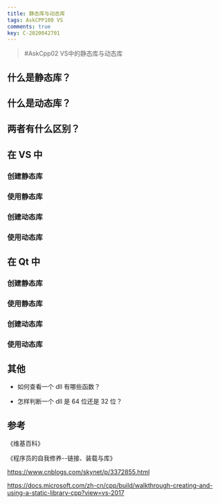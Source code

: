 ```yaml
---
title: 静态库与动态库
tags: AskCPP100 VS
comments: true
key: C-2020042701
---
```


> \#AskCpp02 VS中的静态库与动态库

## 什么是静态库？

## 什么是动态库？

## 两者有什么区别？

## 在 VS 中

### 创建静态库

### 使用静态库

### 创建动态库

### 使用动态库

## 在 Qt 中

### 创建静态库

### 使用静态库

### 创建动态库

### 使用动态库

## 其他

* 如何查看一个 dll 有哪些函数？

* 怎样判断一个 dll 是 64 位还是 32 位？



## 参考

《维基百科》

《程序员的自我修养--链接、装载与库》

https://www.cnblogs.com/skynet/p/3372855.html

https://docs.microsoft.com/zh-cn/cpp/build/walkthrough-creating-and-using-a-static-library-cpp?view=vs-2017